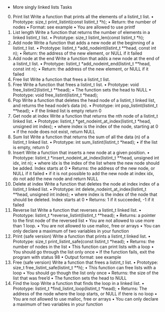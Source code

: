  - More singly linked lists
Tasks
0. Print list 
Write a function that prints all the elements of a listint_t list.
•	Prototype: size_t print_listint(const listint_t *h);
•	Return: the number of nodes
•	Format: see example
•	You are allowed to use printf
1. List length 
Write a function that returns the number of elements in a linked listint_t list.
•	Prototype: size_t listint_len(const listint_t *h);
2. Add node 
Write a function that adds a new node at the beginning of a listint_t list.
•	Prototype: listint_t *add_nodeint(listint_t **head, const int n);
•	Return: the address of the new element, or NULL if it failed
3. Add node at the end 
Write a function that adds a new node at the end of a listint_t list.
•	Prototype: listint_t *add_nodeint_end(listint_t **head, const int n);
•	Return: the address of the new element, or NULL if it failed
4. Free list 
Write a function that frees a listint_t list.
5. Free 
Write a function that frees a listint_t list.
•	Prototype: void free_listint2(listint_t **head);
•	The function sets the head to NULL
•	Prototype: void free_listint(listint_t *head);
6. Pop 
Write a function that deletes the head node of a listint_t linked list, and returns the head node’s data (n).
•	Prototype: int pop_listint(listint_t **head);
•	if the linked list is empty return 0
7. Get node at index 
Write a function that returns the nth node of a listint_t linked list.
•	Prototype: listint_t *get_nodeint_at_index(listint_t *head, unsigned int index);
•	where index is the index of the node, starting at 0
•	if the node does not exist, return NULL
8. Sum list 
Write a function that returns the sum of all the data (n) of a listint_t linked list.
•	Prototype: int sum_listint(listint_t *head);
•	if the list is empty, return 0
9. Insert 
Write a function that inserts a new node at a given position.
•	Prototype: listint_t *insert_nodeint_at_index(listint_t **head, unsigned int idx, int n);
•	where idx is the index of the list where the new node should be added. Index starts at 0
•	Returns: the address of the new node, or NULL if it failed
•	if it is not possible to add the new node at index idx, do not add the new node and return NULL
10. Delete at index 
Write a function that deletes the node at index index of a listint_t linked list.
•	Prototype: int delete_nodeint_at_index(listint_t **head, unsigned int index);
•	where index is the index of the node that should be deleted. Index starts at 0
•	Returns: 1 if it succeeded, -1 if it failed
11. Reverse list 
Write a function that reverses a listint_t linked list.
•	Prototype: listint_t *reverse_listint(listint_t **head);
•	Returns: a pointer to the first node of the reversed list
•	You are not allowed to use more than 1 loop.
•	You are not allowed to use malloc, free or arrays
•	You can only declare a maximum of two variables in your function
12. Print (safe version) 
Write a function that prints a listint_t linked list.
•	Prototype: size_t print_listint_safe(const listint_t *head);
•	Returns: the number of nodes in the list
•	This function can print lists with a loop
•	You should go through the list only once
•	If the function fails, exit the program with status 98
•	Output format: see example
13. Free (safe version) 
Write a function that frees a listint_t list.
•	Prototype: size_t free_listint_safe(listint_t **h);
•	This function can free lists with a loop
•	You should go though the list only once
•	Returns: the size of the list that was free’d
•	The function sets the head to NULL
14. Find the loop 
Write a function that finds the loop in a linked list.
•	Prototype: listint_t *find_listint_loop(listint_t *head);
•	Returns: The address of the node where the loop starts, or NULL if there is no loop
•	You are not allowed to use malloc, free or arrays
•	You can only declare a maximum of two variables in your function

